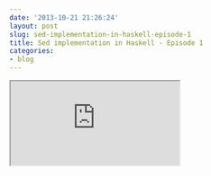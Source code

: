 ```yaml
---
date: '2013-10-21 21:26:24'
layout: post
slug: sed-implementation-in-haskell-episode-1
title: Sed implementation in Haskell - Episode 1
categories:
- blog
---
```


<iframe class="youtube" src="http://www.youtube.com/embed/0I90MTip-OQ"></iframe>
